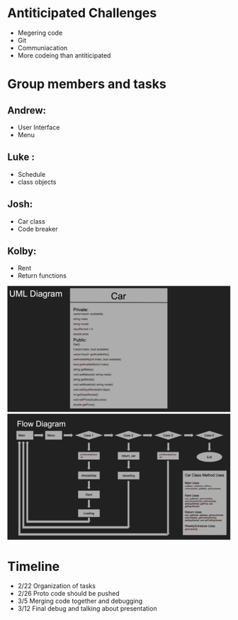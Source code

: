 # Antiticipated Challenges
   - Megering code
   - Git
   - Communiacation
   - More codeing than antiticipated
# Group members and tasks
## Andrew: 
   - User Interface 
   - Menu 
## Luke : 
   - Schedule
   - class objects
## Josh: 
   - Car class 
   - Code breaker
## Kolby: 
   - Rent 
   - Return functions

![UML Diagram](UML_Diagram.png)
![Flow Diagram](Flow_Diagrams.png)

# Timeline
   - 2/22 Organization of tasks
   - 2/26 Proto code should be pushed
   - 3/5  Merging code together and debugging
   - 3/12 Final debug and talking about presentation
